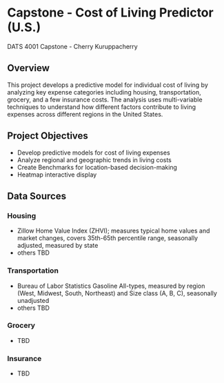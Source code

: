 # Capstone - Cost of Living Predictor (U.S.)
DATS 4001 Capstone - Cherry Kuruppacherry

## Overview
This project develops a predictive model for individual cost of living by analyzing key expense categories including housing, transportation, grocery, and a few insurance costs. The analysis uses multi-variable techniques to understand how different factors contribute to living expenses across different regions in the United States.

## Project Objectives
- Develop predictive models for cost of living expenses
- Analyze regional and geographic trends in living costs
- Create Benchmarks for location-based decision-making
- Heatmap interactive display

## Data Sources
### Housing
- Zillow Home Value Index (ZHVI); measures typical home values and market changes, covers 35th-65th percentile range, seasonally adjusted, measured by state
- others TBD

### Transportation
- Bureau of Labor Statistics Gasoline All-types, measured by region (West, Midwest, South, Northeast) and Size class (A, B, C), seasonally unadjusted
- others TBD

### Grocery
- TBD

### Insurance
- TBD




